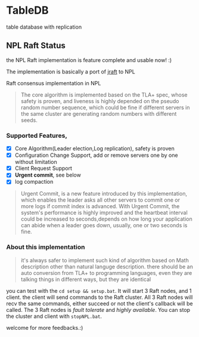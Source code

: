 # TableDB
table database with replication

## NPL Raft Status
the NPL Raft implementation is feature complete and usable now! :)

The implementation is basically a port of [jraft](https://github.com/datatechnology/jraft) to NPL

Raft consensus implementation in NPL

> The core algorithm is implemented based on the TLA+ spec, whose safety is proven, and liveness is highly depended on the pseudo random number sequence, which could be fine if different servers in the same cluster are generating random numbers with different seeds.

### Supported Features,
- [x] Core Algorithm(Leader election,Log replication), safety is proven
- [x] Configuration Change Support, add or remove servers one by one without limitation
- [x] Client Request Support
- [x] **Urgent commit**, see below
- [x] log compaction 

> Urgent Commit, is a new feature introduced by this implementation, which enables the leader asks all other servers to commit one or more logs if commit index is advanced. With Urgent Commit, the system's performance is highly improved and the heartbeat interval could be increased to seconds,depends on how long your application can abide when a leader goes down, usually, one or two seconds is fine. 

### About this implementation
> it's always safer to implement such kind of algorithm based on Math description other than natural languge description.
> there should be an auto conversion from TLA+ to programming languages, even they are talking things in different ways, but they are identical

you can test with the `cd setup && setup.bat`. It will start 3 Raft nodes, and 1 client. the client will send commands to the Raft cluster. All 3 Raft nodes will recv the same commands, either succeed or not the client's callback will be called. The 3 Raft nodes is *fault tolerate* and *highly available*. You can stop the cluster and client with `stopNPL.bat`.

welcome for more feedbacks.:)
